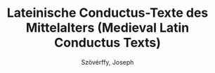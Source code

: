 ---
title: Lateinische Conductus-Texte des Mittelalters (Medieval Latin Conductus Texts)
author: Szövérffy, Joseph
volume: LXXIV
price: 74
isbn10: 1-896926-24-x
isbn13: 978-1-896926-24-7
publisher: IMM
place: Ottawa
year: 2000
pages: v + 341 + i
---